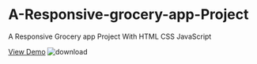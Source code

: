 # A-Responsive-grocery-app-Project
A Responsive Grocery app Project With HTML CSS JavaScript

[View Demo](https://billalben.github.io/evara-ecommerce/)
![download](https://github.com/user-attachments/assets/d184b279-d311-4e71-97bd-ce0b6347dd49)
